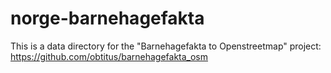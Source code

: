# norge-barnehagefakta
This is a data directory for the "Barnehagefakta to Openstreetmap" project:
https://github.com/obtitus/barnehagefakta_osm

